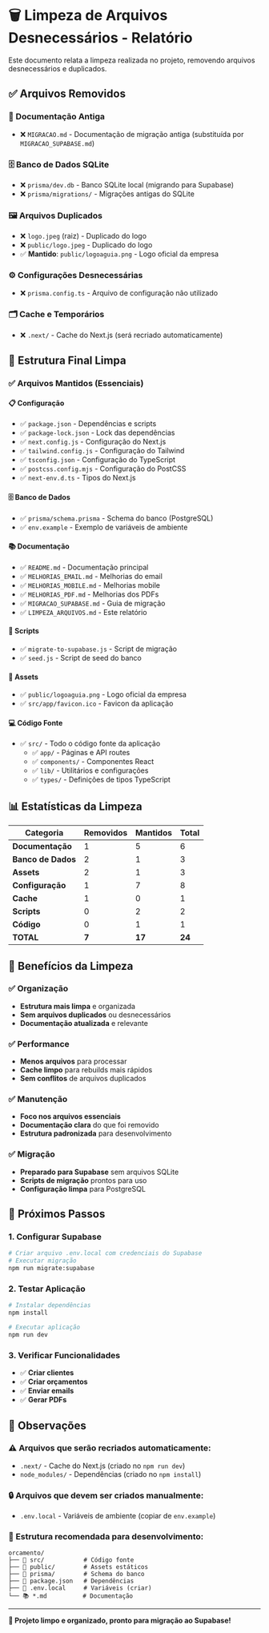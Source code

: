 # 🗑️ Limpeza de Arquivos Desnecessários - Relatório

Este documento relata a limpeza realizada no projeto, removendo arquivos desnecessários e duplicados.

## ✅ **Arquivos Removidos**

### **📄 Documentação Antiga**
- ❌ `MIGRACAO.md` - Documentação de migração antiga (substituída por `MIGRACAO_SUPABASE.md`)

### **🗄️ Banco de Dados SQLite**
- ❌ `prisma/dev.db` - Banco SQLite local (migrando para Supabase)
- ❌ `prisma/migrations/` - Migrações antigas do SQLite

### **🖼️ Arquivos Duplicados**
- ❌ `logo.jpeg` (raiz) - Duplicado do logo
- ❌ `public/logo.jpeg` - Duplicado do logo
- ✅ **Mantido**: `public/logoaguia.png` - Logo oficial da empresa

### **⚙️ Configurações Desnecessárias**
- ❌ `prisma.config.ts` - Arquivo de configuração não utilizado

### **🗂️ Cache e Temporários**
- ❌ `.next/` - Cache do Next.js (será recriado automaticamente)

## 📁 **Estrutura Final Limpa**

### **✅ Arquivos Mantidos (Essenciais)**

#### **📋 Configuração**
- ✅ `package.json` - Dependências e scripts
- ✅ `package-lock.json` - Lock das dependências
- ✅ `next.config.js` - Configuração do Next.js
- ✅ `tailwind.config.js` - Configuração do Tailwind
- ✅ `tsconfig.json` - Configuração do TypeScript
- ✅ `postcss.config.mjs` - Configuração do PostCSS
- ✅ `next-env.d.ts` - Tipos do Next.js

#### **🗄️ Banco de Dados**
- ✅ `prisma/schema.prisma` - Schema do banco (PostgreSQL)
- ✅ `env.example` - Exemplo de variáveis de ambiente

#### **📚 Documentação**
- ✅ `README.md` - Documentação principal
- ✅ `MELHORIAS_EMAIL.md` - Melhorias do email
- ✅ `MELHORIAS_MOBILE.md` - Melhorias mobile
- ✅ `MELHORIAS_PDF.md` - Melhorias dos PDFs
- ✅ `MIGRACAO_SUPABASE.md` - Guia de migração
- ✅ `LIMPEZA_ARQUIVOS.md` - Este relatório

#### **🔧 Scripts**
- ✅ `migrate-to-supabase.js` - Script de migração
- ✅ `seed.js` - Script de seed do banco

#### **🎨 Assets**
- ✅ `public/logoaguia.png` - Logo oficial da empresa
- ✅ `src/app/favicon.ico` - Favicon da aplicação

#### **💻 Código Fonte**
- ✅ `src/` - Todo o código fonte da aplicação
  - ✅ `app/` - Páginas e API routes
  - ✅ `components/` - Componentes React
  - ✅ `lib/` - Utilitários e configurações
  - ✅ `types/` - Definições de tipos TypeScript

## 📊 **Estatísticas da Limpeza**

| Categoria | Removidos | Mantidos | Total |
|-----------|-----------|----------|-------|
| **Documentação** | 1 | 5 | 6 |
| **Banco de Dados** | 2 | 1 | 3 |
| **Assets** | 2 | 1 | 3 |
| **Configuração** | 1 | 7 | 8 |
| **Cache** | 1 | 0 | 1 |
| **Scripts** | 0 | 2 | 2 |
| **Código** | 0 | 1 | 1 |
| **TOTAL** | **7** | **17** | **24** |

## 🎯 **Benefícios da Limpeza**

### **✅ Organização**
- **Estrutura mais limpa** e organizada
- **Sem arquivos duplicados** ou desnecessários
- **Documentação atualizada** e relevante

### **✅ Performance**
- **Menos arquivos** para processar
- **Cache limpo** para rebuilds mais rápidos
- **Sem conflitos** de arquivos duplicados

### **✅ Manutenção**
- **Foco nos arquivos essenciais**
- **Documentação clara** do que foi removido
- **Estrutura padronizada** para desenvolvimento

### **✅ Migração**
- **Preparado para Supabase** sem arquivos SQLite
- **Scripts de migração** prontos para uso
- **Configuração limpa** para PostgreSQL

## 🚀 **Próximos Passos**

### **1. Configurar Supabase**
```bash
# Criar arquivo .env.local com credenciais do Supabase
# Executar migração
npm run migrate:supabase
```

### **2. Testar Aplicação**
```bash
# Instalar dependências
npm install

# Executar aplicação
npm run dev
```

### **3. Verificar Funcionalidades**
- ✅ **Criar clientes**
- ✅ **Criar orçamentos**
- ✅ **Enviar emails**
- ✅ **Gerar PDFs**

## 📝 **Observações**

### **⚠️ Arquivos que serão recriados automaticamente:**
- `.next/` - Cache do Next.js (criado no `npm run dev`)
- `node_modules/` - Dependências (criado no `npm install`)

### **🔒 Arquivos que devem ser criados manualmente:**
- `.env.local` - Variáveis de ambiente (copiar de `env.example`)

### **📁 Estrutura recomendada para desenvolvimento:**
```
orcamento/
├── 📁 src/           # Código fonte
├── 📁 public/        # Assets estáticos
├── 📁 prisma/        # Schema do banco
├── 📄 package.json   # Dependências
├── 📄 .env.local     # Variáveis (criar)
└── 📚 *.md          # Documentação
```

---

**🎉 Projeto limpo e organizado, pronto para migração ao Supabase!**
